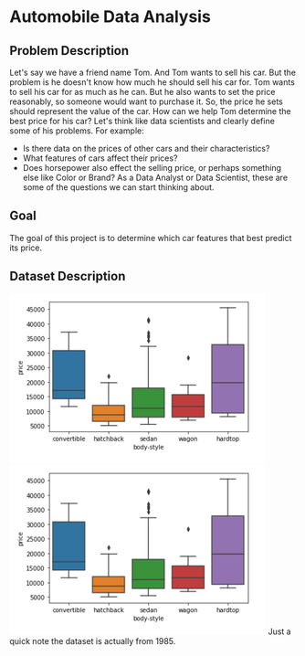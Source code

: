 # Automobile Data Analysis
## Problem Description 
Let's say we have a friend name Tom. And Tom wants to sell his car. But the problem is he doesn't know how much he should sell his car for. Tom wants to sell his car for as much as he can. But he also wants to set the price reasonably, so someone would want to purchase it. So, the price he sets should represent the value of the car.
How can we help Tom determine the best price for his car? Let's think like data scientists and clearly define some of his problems. For example: 
- Is there data on the prices of other cars and their characteristics? 
-	What features of cars affect their prices? 
-	Does horsepower also effect the selling price, or perhaps something else like Color or Brand? 
As a Data Analyst or Data Scientist, these are some of the questions we can start thinking about.
## Goal
The goal of this project is to determine which car features that best predict its price.
## Dataset Description
![Attributes](Snapshots\body-style-vs-price.png)
<img src="Snapshots\body-style-vs-price.png" alt="Bears">
Just a quick note the dataset is actually from 1985.
